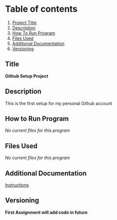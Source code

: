 # Table of contents

1. [Project Title](#Title)
2. [Description](#Description)
3. [How To Run Program](#How-to-run-program)
4. [Files Used](#files-used)
5. [Additional Documentation](#additional-documentation)
6. [Versioning](#versioning)

## Title

**Github Setup Project** 

## Description

This is the first setup for my personal Github account

## How to Run Program 

*No current files for this program*

## Files Used 

*No current files for this program*

## Additional Documentation

[Instructions](https://uiowa.instructure.com/courses/189064/files/20446245?wrap=1)

## Versioning

**First Assignment will add code in future** 
